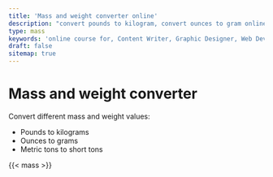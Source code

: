 ```yaml
---
title: 'Mass and weight converter online'
description: "convert pounds to kilogram, convert ounces to gram online, convert metric tons to short tons online with convert my text"
type: mass
keywords: 'online course for, Content Writer, Graphic Designer, Web Developer, Software Engineer, Frontend Developer graphic designer, UI designer, digital marketing'
draft: false
sitemap: true
---
```


# Mass and weight converter

Convert different mass and weight values:
* Pounds to kilograms
* Ounces to grams
* Metric tons to short tons

{{< mass >}}

